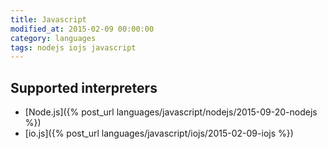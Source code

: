 ```yaml
---
title: Javascript
modified_at: 2015-02-09 00:00:00
category: languages
tags: nodejs iojs javascript
---
```


## Supported interpreters

* [Node.js]({% post_url languages/javascript/nodejs/2015-09-20-nodejs %})
* [io.js]({% post_url languages/javascript/iojs/2015-02-09-iojs %})
